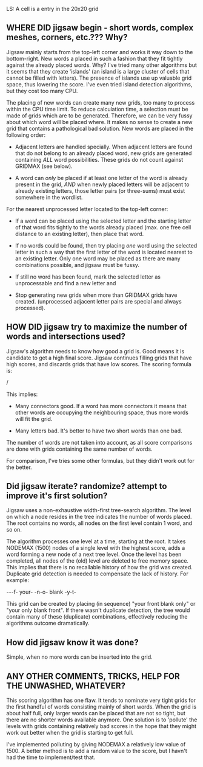 
LS: A cell is a entry in the 20x20 grid

## WHERE DID jigsaw begin - short words, complex meshes, corners, etc.??? Why?

Jigsaw mainly starts from the top-left corner and works it way down to the
bottom-right. New words a placed in such a fashion that they fit tightly
against the already placed words. Why? I've tried many other algorithms but
it seems that they create 'islands' (an island is a large cluster of cells
that cannot be filled with letters). The presence of islands use up valuable
grid space, thus  lowering the score. I've even tried island detection
algorithms, but they cost too many CPU.

The placing of new words can create many new grids, too many to process
within the CPU time limit. To reduce calculation time, a selection must
be made of grids which are to be generated. Therefore, we can be very fussy
about which word will be placed where. It makes no sense to create a new
grid that contains a pathological bad solution. New words are placed
in the following order:

  - Adjacent letters are handled specially. When adjacent letters are
    found that do not belong to an already placed word, new grids are
    generated containing *ALL* word possibilities. These grids do not
    count against GRIDMAX (see below).

  - A word can *only* be placed if at least one letter of the word is
    already present in the grid, *AND* when newly placed letters will
    be adjacent to already existing letters, those letter pairs (or
    three-sums) must exist somewhere in the wordlist.

  For the nearest unprocessed letter located to the top-left corner:

  - If a word can be placed using the selected letter and the starting
    letter of that word fits tightly to the words already placed (max.
    one free cell distance to an existing letter), then place that word.

  - If no words could be found, then try placing *one* word using the
    selected letter in such a way that the first letter of the word
    is located nearest to an existing letter. Only one word may be
    placed as there are many combinations possible, and jigsaw must
    be fussy.

  - If still no word has been found, mark the selected letter as
    unprocessable and find a new letter and

  - Stop generating new grids when more than GRIDMAX grids have created.
    (unprocessed adjacent letter pairs are special and always processed).

## HOW DID jigsaw try to maximize the number of words and intersections used?

Jigsaw's algorithm needs to know how good a grid is. Good means it is
candidate to get a high final score. Jigsaw continues filling grids that
have high scores, and discards grids that have low scores. The scoring
formula is:

   /

This implies:

  - Many connectors good. If a word has more connectors it means that
    other words are occupying the neighbouring space, thus more words will
    fit the grid.

  - Many letters bad. It's better to have two short words than one bad.

The number of words are not taken into account, as all score comparisons
are done with grids containing the same number of words.

For comparison, I've tries some other formulas, but they didn't work
out for the better.

## Did jigsaw iterate?  randomize?  attempt to improve it's first solution?

Jigsaw uses a non-exhaustive width-first tree-search algorithm. The level
on which a node resides in the tree indicates the number of words placed.
The root contains no words, all nodes on the first level contain 1 word,
and so on.

The algorithm processes one level at a time, starting at the root. It takes
NODEMAX (1500) nodes of a single level with the highest score, adds a word
forming a new node of a next tree level. Once the level has been completed,
all nodes of the (old) level are deleted to free memory space. This implies
that there is no recallable history of how the grid was created. Duplicate
grid detection is needed to compensate the lack of history. For example:

  ---f-
  your-
  -n-o-
  blank
  -y-t-

This grid can be created by placing (in sequence) "your front blank only"
or "your only blank front". If there wasn't duplicate detection, the tree
would contain many of these (duplicate) combinations, effectively reducing
the algorithms outcome dramatically.

## How did jigsaw know it was done?

Simple, when no more words can be inserted into the grid.

## ANY OTHER COMMENTS, TRICKS, HELP FOR THE UNWASHED, WHATEVER?

This scoring algorithm has one flaw. It tends to nominate very tight grids
for the first handful of words consisting mainly of short words. When the
grid is about half full, only larger words can be placed that are
not so tight, but there are no shorter words available anymore. One solution
is to 'pollute' the levels with grids containing relatively bad scores in the
hope that they might work out better when the grid is starting to get full.

I've implemented polluting by giving NODEMAX a relatively low value of 1500.
A better method is to add a random value to the score, but I havn't had the
time to implement/test that.